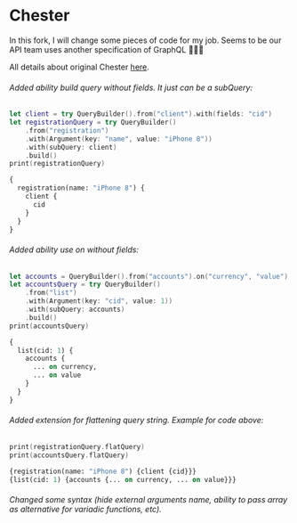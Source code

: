 # Chester
In this fork, I will change some pieces of code for my job. Seems to be our API team uses another specification of GraphQL 🤷🏻‍♂️

All details about original Chester [here](https://github.com/JanGorman/Chester).

###### Added ability build query without fields. It just can be a subQuery:
```swift
let client = try QueryBuilder().from("client").with(fields: "cid")
let registrationQuery = try QueryBuilder()
	.from("registration")
	.with(Argument(key: "name", value: "iPhone 8"))
	.with(subQuery: client)
	.build()
print(registrationQuery)
```
```graphql
{
  registration(name: "iPhone 8") {
    client {
      cid
    }
  }
}
```
###### Added ability use on without fields:
```swift
let accounts = QueryBuilder().from("accounts").on("currency", "value")
let accountsQuery = try QueryBuilder()
	.from("list")
	.with(Argument(key: "cid", value: 1))
	.with(subQuery: accounts)
	.build()
print(accountsQuery)
```
```graphql
{
  list(cid: 1) {
    accounts {
      ... on currency, 
      ... on value
    }
  }
}
```
###### Added extension for flattening query string. Example for code above:
```swift
print(registrationQuery.flatQuery)
print(accountsQuery.flatQuery)
```
```graphql
{registration(name: "iPhone 8") {client {cid}}}
{list(cid: 1) {accounts {... on currency, ... on value}}}
```
###### Changed some syntax (hide external arguments name, ability to pass array as alternative for variadic functions, etc).
